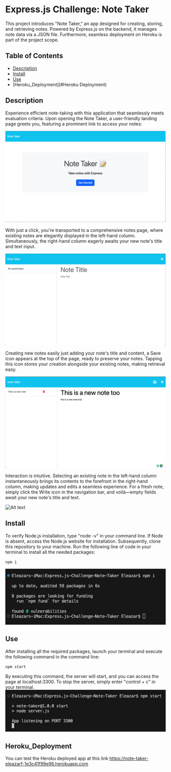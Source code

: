 # Express.js Challenge: Note Taker
This project introduces "Note Taker," an app designed for creating, storing, and retrieving notes. Powered by Express.js on the backend, it manages note data via a JSON file. Furthermore, seamless deployment on Heroku is part of the project scope.

## Table of Contents
* [Description](#description)
* [Install](#install)
* [Use](#use)
* [Heroku_Deployment](#Heroku Deployment)

## Description
Experience efficient note-taking with this application that seamlessly meets evaluation criteria. Upon opening the Note Taker, a user-friendly landing page greets you, featuring a prominent link to access your notes: 

![Alt text](images/image-1.png)

With just a click, you're transported to a comprehensive notes page, where existing notes are elegantly displayed in the left-hand column. Simultaneously, the right-hand column eagerly awaits your new note's title and text input.

![Alt text](images/image-2.png)

Creating new notes easily just adding your note's title and content, a Save icon appears at the top of the page, ready to preserve your notes. Tapping this icon stores your creation alongside your existing notes, making retrieval easy.

![Alt text](images/image-3.png)

Interaction is intuitive. Selecting an existing note in the left-hand column instantaneously brings its contents to the forefront in the right-hand column, making updates and edits a seamless experience. For a fresh note, simply click the Write icon in the navigation bar, and voilà—empty fields await your new note's title and text.

![Alt text](images/Untitled_1.gif)

## Install
To verify Node.js installation, type "node -v" in your command line. If Node is absent, access the Node.js website for installation. Subsequently, clone this repository to your machine. Run the following line of code in your terminal to install all the needed packages: 

```
npm i
```
![Alt text](images/image-4.png)

## Use
After installing all the required packages, launch your terminal and execute the following command in the command line:
```
npm start
```
By executing this command, the server will start, and you can access the page at localhost:3300. To stop the server, simply enter "control + c" in your terminal.
![Alt text](images/image-5.png)

## Heroku_Deployment
You can test the Heroku deployed app at this link https://note-taker-eleazarf-1e3c41f99e96.herokuapp.com
